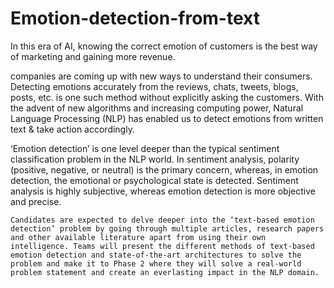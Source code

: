 # Emotion-detection-from-text


   In this era of AI, knowing the correct emotion of customers is the best way of marketing and gaining more revenue.
 
   companies are coming up with new ways to understand their consumers. Detecting emotions accurately from the reviews, chats, tweets, blogs, posts, etc. is one such method without explicitly asking the customers. With the advent of new algorithms and increasing computing power, Natural Language Processing (NLP) has enabled us to detect emotions from written text & take action accordingly.

   ‘Emotion detection’ is one level deeper than the typical sentiment classification problem in the NLP world. In sentiment analysis, polarity (positive, negative, or neutral) is the primary concern, whereas, in emotion detection, the emotional or psychological state is detected. Sentiment analysis is highly subjective, whereas emotion detection is more objective and precise.

    Candidates are expected to delve deeper into the ‘text-based emotion detection’ problem by going through multiple articles, research papers and other available literature apart from using their own intelligence. Teams will present the different methods of text-based emotion detection and state-of-the-art architectures to solve the problem and make it to Phase 2 where they will solve a real-world problem statement and create an everlasting impact in the NLP domain.
